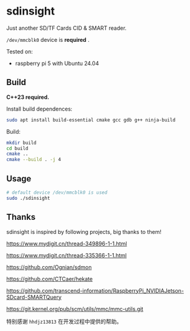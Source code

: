 # sdinsight

Just another SD/TF Cards CID & SMART reader.

`/dev/mmcblk0` device is **required** .

Tested on:

* raspberry pi 5 with Ubuntu 24.04

## Build

**C++23 required.**

Install build dependences:

```bash
sudo apt install build-essential cmake gcc gdb g++ ninja-build
```

Build:

```bash
mkdir build
cd build
cmake ..
cmake --build . -j 4
```

## Usage

```bash
# default device /dev/mmcblk0 is used
sudo ./sdinsight
```


## Thanks

sdinsight is inspired by following projects, big thanks to them!

https://www.mydigit.cn/thread-349896-1-1.html

https://www.mydigit.cn/thread-335366-1-1.html

https://github.com/Ognian/sdmon

https://github.com/CTCaer/hekate

https://github.com/transcend-information/RaspberryPi_NVIDIAJetson-SDcard-SMARTQuery

https://git.kernel.org/pub/scm/utils/mmc/mmc-utils.git

特别感谢 `hhdjz13813` 在开发过程中提供的帮助。